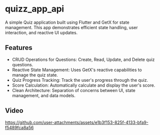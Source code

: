 # quizz_app_api

A simple Quiz application built using Flutter and GetX for state management. This app demonstrates efficient state handling, user interaction, and reactive UI updates.

## Features

- CRUD Operations for Questions: Create, Read, Update, and Delete quiz questions.
- Reactive State Management: Uses GetX's reactive capabilities to manage the quiz state.
- Quiz Progress Tracking: Track the user's progress through the quiz.
- Score Calculation: Automatically calculate and display the user's score.
- Clean Architecture: Separation of concerns between UI, state management, and data models.

## Video

https://github.com/user-attachments/assets/e1b3f153-825f-4133-bfa9-f5489fca8a56

